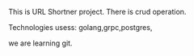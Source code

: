 This is URL Shortner project.
There is crud operation.

Technologies usess:
golang,grpc,postgres,



we are learning git.
